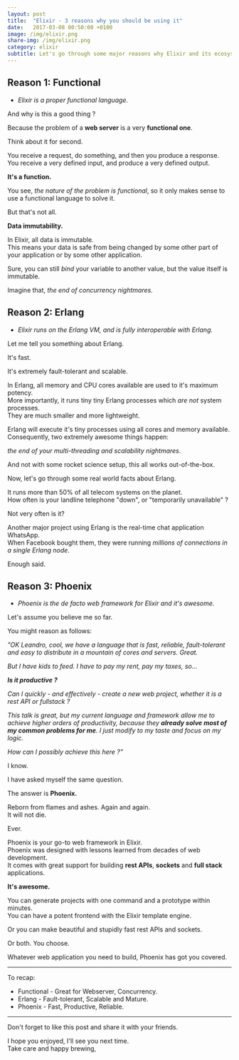 ```yaml
---
layout: post
title:  "Elixir - 3 reasons why you should be using it"
date:   2017-03-08 00:50:00 +0100
image: /img/elixir.png
share-img: /img/elixir.png
category: elixir
subtitle: Let's go through some major reasons why Elixir and its ecosystem are great for web development.
---
```


## Reason 1: Functional

* _Elixir is a proper functional language._

And why is this a good thing ?

Because the problem of a __web server__ is a very __functional one__.

Think about it for second.

You receive a request, do something, and then you produce a response.  
You receive a very defined input, and produce a very defined output.

__It's a function.__

You see, _the nature of the problem is functional_, so it only makes sense to use a functional language to solve it.

But that's not all.

__Data immutability.__

In Elixir, all data is immutable.  
This means your data is safe from being changed by some other part of your application or by some other application.

Sure, you can still _bind_ your variable to another value, but the value itself is immutable.

Imagine that, _the end of concurrency nightmares._

## Reason 2: Erlang

* _Elixir runs on the Erlang VM, and is fully interoperable with Erlang._

Let me tell you something about Erlang.

It's fast.

It's extremely fault-tolerant and scalable.

In Erlang, all memory and CPU cores available are used to it's maximum potency.  
More importantly, it runs tiny tiny Erlang processes which _are not_ system processes.  
They are much smaller and more lightweight.

Erlang will execute it's tiny processes using all cores and memory available.  
Consequently, two extremely awesome things happen:

_the end of your multi-threading and scalability nightmares_.

And not with some rocket science setup, this all works out-of-the-box.

Now, let's go through some real world facts about Erlang.

It runs more than 50% of all telecom systems on the planet.  
How often is your landline telephone "down", or "temporarily unavailable" ?

Not very often is it?

Another major project using Erlang is the real-time chat application WhatsApp.  
When Facebook bought them, they were running _millions of connections in a single Erlang node_.

Enough said.

## Reason 3: Phoenix

* _Phoenix is the de facto web framework for Elixir and it's awesome._

Let's assume you believe me so far.

You might reason as follows:

_"OK Leandro, cool, we have a language that is fast, reliable, fault-tolerant and easy to distribute in a mountain of cores and servers. Great._

_But I have kids to feed. I have to pay my rent, pay my taxes, so..._

___Is it productive ?___

_Can I quickly - and effectively - create a new web project, whether it is a rest API or fullstack ?_

_This talk is great, but my current language and framework allow me to achieve higher orders of productivity, because they **already solve most of my common problems for me**. I just modify to my taste and focus on my logic._

_How can I possibly achieve this here ?"_

I know.

I have asked myself the same question.

The answer is __Phoenix.__

Reborn from flames and ashes. Again and again.  
It will not die.

Ever.

Phoenix is your go-to web framework in Elixir.  
Phoenix was designed with lessons learned from decades of web development.  
It comes with great support for building __rest APIs__, __sockets__ and __full stack__ applications.

__It's awesome.__

You can generate projects with one command and a prototype within minutes.  
You can have a potent frontend with the Elixir template engine.

Or you can make beautiful and stupidly fast rest APIs and sockets.

Or both.
You choose.

Whatever web application you need to build, Phoenix has got you covered.

---

To recap:

* Functional - Great for Webserver, Concurrency.
* Erlang - Fault-tolerant, Scalable and Mature.
* Phoenix - Fast, Productive, Reliable.

---

Don't forget to like this post and share it with your friends.

I hope you enjoyed, I'll see you next time.  
Take care and happy brewing,
